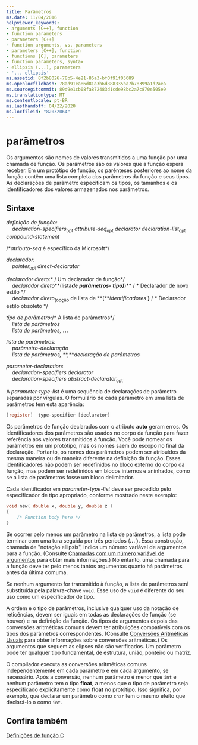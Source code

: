```yaml
---
title: Parâmetros
ms.date: 11/04/2016
helpviewer_keywords:
- arguments [C++], function
- function parameters
- parameters [C++]
- function arguments, vs. parameters
- parameters [C++], function
- functions [C], parameters
- function parameters, syntax
- ellipsis (...), parameters
- '... ellipsis'
ms.assetid: 8f2b8026-78b5-4e21-86a3-bf0f91f05689
ms.openlocfilehash: 78ad91ea86d81a3b6d888335ba7b78399a1d2aea
ms.sourcegitcommit: 89d9e1cb08fa872483d1cde98bc2a7c870e505e9
ms.translationtype: MT
ms.contentlocale: pt-BR
ms.lasthandoff: 04/22/2020
ms.locfileid: "82032064"
---
```

# <a name="parameters"></a>parâmetros

Os argumentos são nomes de valores transmitidos a uma função por uma chamada de função. Os parâmetros são os valores que a função espera receber. Em um protótipo de função, os parênteses posteriores ao nome da função contêm uma lista completa dos parâmetros da função e seus tipos. As declarações de parâmetro especificam os tipos, os tamanhos e os identificadores dos valores armazenados nos parâmetros.

## <a name="syntax"></a>Sintaxe

*definição de função:*<br/>
&nbsp;&nbsp;&nbsp;&nbsp;*declaration-specifiers*<sub>opt</sub> *attribute-seq*<sub>opt</sub> *declarator* *declaration-list*<sub>opt</sub> *compound-statement*

/\**atributo-seq* é específico da Microsoft\*/

*declarador:*<br/>
&nbsp;&nbsp;&nbsp;&nbsp;*pointer*<sub>opt</sub> *direct-declarator*

*declarador direto*:\* / Um declarador de função\*/<br/>
&nbsp;&nbsp;&nbsp;&nbsp;*declarador direto***(lista***de parâmetros- tipo)***)**  / \* Declarador de novo estilo      \*/<br/>
&nbsp;&nbsp;&nbsp;&nbsp;*declarador direto*<sub>(opção</sub> de lista de **(***identificadores* **)**  / \* Declarador estilo obsoleto    \*/

*tipo de parâmetro:*/\* A lista de parâmetros\*/<br/>
&nbsp;&nbsp;&nbsp;&nbsp;*lista de parâmetros* <br/>
&nbsp;&nbsp;&nbsp;&nbsp;*lista de parâmetros,* **...**

*lista de parâmetros:*<br/>
&nbsp;&nbsp;&nbsp;&nbsp;*parâmetro-declaração*<br/>
&nbsp;&nbsp;&nbsp;&nbsp;*lista de parâmetros,* **,***declaração de parâmetros*  

*parameter-declaration*:<br/>
&nbsp;&nbsp;&nbsp;&nbsp;*declaration-specifiers* *declarator*<br/>
&nbsp;&nbsp;&nbsp;&nbsp;*declaration-specifiers* *abstract-declarator*<sub>opt</sub>

A *parameter-type-list* é uma sequência de declarações de parâmetro separadas por vírgulas. O formulário de cada parâmetro em uma lista de parâmetros tem esta aparência:

```C
[register]  type-specifier [declarator]
```

Os parâmetros de função declarados com o atributo **auto** geram erros. Os identificadores dos parâmetros são usados no corpo da função para fazer referência aos valores transmitidos à função. Você pode nomear os parâmetros em um protótipo, mas os nomes saem do escopo no final da declaração. Portanto, os nomes dos parâmetros podem ser atribuídos da mesma maneira ou de maneira diferente na definição da função. Esses identificadores não podem ser redefinidos no bloco externo do corpo da função, mas podem ser redefinidos em blocos internos e aninhados, como se a lista de parâmetros fosse um bloco delimitador.

Cada identificador em *parameter-type-list* deve ser precedido pelo especificador de tipo apropriado, conforme mostrado neste exemplo:

```C
void new( double x, double y, double z )
{
    /* Function body here */
}
```

Se ocorrer pelo menos um parâmetro na lista de parâmetros, a lista pode terminar com uma tura seguida por três períodos (**... ).** Essa construção, chamada de "notação ellipsis", indica um número variável de argumentos para a função. (Consulte [Chamadas com um número variável de argumentos](../c-language/calls-with-a-variable-number-of-arguments.md) para obter mais informações.) No entanto, uma chamada para a função deve ter pelo menos tantos argumentos quanto há parâmetros antes da última comuma.

Se nenhum argumento for transmitido à função, a lista de parâmetros será substituída pela palavra-chave `void`. Esse uso de `void` é diferente do seu uso como um especificador de tipo.

A ordem e o tipo de parâmetros, inclusive qualquer uso da notação de reticências, devem ser iguais em todas as declarações de função (se houver) e na definição da função. Os tipos de argumentos depois das conversões aritméticas comuns devem ter atribuições compatíveis com os tipos dos parâmetros correspondentes. (Consulte [Conversões Aritméticas Usuais](../c-language/usual-arithmetic-conversions.md) para obter informações sobre conversões aritméticas.) Os argumentos que seguem as elipses não são verificados. Um parâmetro pode ter qualquer tipo fundamental, de estrutura, união, ponteiro ou matriz.

O compilador executa as conversões aritméticas comuns independentemente em cada parâmetro e em cada argumento, se necessário. Após a conversão, nenhum parâmetro é menor que `int` e nenhum parâmetro tem o tipo **float**, a menos que o tipo de parâmetro seja especificado explicitamente como **float** no protótipo. Isso significa, por exemplo, que declarar um parâmetro como `char` tem o mesmo efeito que declará-lo o como `int`.

## <a name="see-also"></a>Confira também

[Definições de função C](../c-language/c-function-definitions.md)
